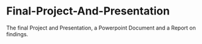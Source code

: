 # Final-Project-And-Presentation
The final Project and Presentation, a Powerpoint Document and a Report on findings. 
